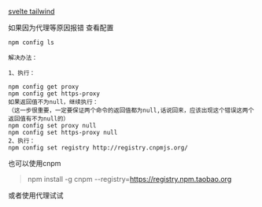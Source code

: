 [svelte tailwind](https://scottspence.com/posts/how-to-set-up-svelte-with-tailwind)

如果因为代理等原因报错
查看配置
~~~
npm config ls

~~~

~~~
解决办法：

1、执行：

npm config get proxy
npm config get https-proxy
如果返回值不为null，继续执行：
（这一步很重要，一定要保证两个命令的返回值都为null,话说回来，应该出现这个错误这两个返回值有不为null的）
npm config set proxy null
npm config set https-proxy null
2、执行：
npm config set registry http://registry.cnpmjs.org/
~~~

也可以使用cnpm
> npm install -g cnpm --registry=https://registry.npm.taobao.org 

或者使用代理试试
